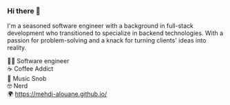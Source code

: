 ### Hi there 👋

I'm a seasoned software engineer with a background in full-stack development who transitioned to specialize in backend technologies. With a passion for problem-solving and a knack for turning clients' ideas into reality.

👨‍💻 Software engineer  
☕ Coffee Addict  
🎵 Music Snob  
🤓 Nerd  
🌍 https://mehdi-alouane.github.io/
